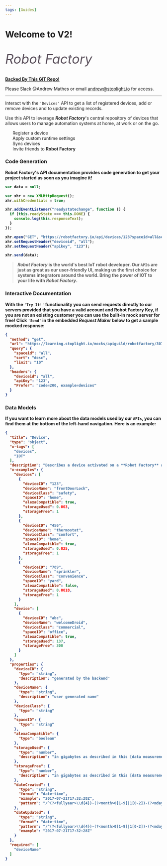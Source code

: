 ```yaml
---
tags: [Guides]
---
```


# Welcome to V2!

</br>
<span style="font-size: 3em; color: #5D535E;">
  <i class="fas fa-robot fa-2x"></i> <i>Robot Factory
</i></span> 
</br>
</br>

[**Backed By This GIT Repo!**](https://github.com/stoplightio/stoplight-platform-demo)

Please Slack @Andrew Mathes or email andrew@stoplight.io for access.

---

Interact with the `'Devices'` API to get a list of registered devices, add or remove devices and to update existing records.

Use this API to leverage **_Robot Factory_**'s central repository of devices that allows users to manage automation systems at home, at work or on the go.
</br>

<ul class="fa-ul" style="list-style-type:none;">
  <li><span class="fa-li"><i class="fas fa-check-square"></i></span>Register a device</li>
  <li><span class="fa-li"><i class="fas fa-check-square"></i></span>Apply custom runtime settings</li>
  <li><span class="fa-li"><i class="fas fa-spinner fa-pulse"></i></span>Sync devices</li>
  <li><span class="fa-li"><i class="far fa-square"></i></span>Invite friends to <strong>Robot Factory<strong></li>
</ul>

### Code Generation

**Robot Factory**'s API documentation provides code generation to get your project started as soon as you imagine it!

```javascript
var data = null;

var xhr = new XMLHttpRequest();
xhr.withCredentials = true;

xhr.addEventListener("readystatechange", function () {
  if (this.readyState === this.DONE) {
    console.log(this.responseText);
  }
});

xhr.open("GET", "https://robotfactory.io/api/devices/123?spaceid=all&sort=desc&limit=10");
xhr.setRequestHeader("deviceid", "all");
xhr.setRequestHeader("apikey", "123");

xhr.send(data);
```

> **_Robot Factory_** is the world's best IoT robot developer. Our `API`s are just as great as our user-friendly UI, making us the first choice for systems integrators around the world. Bring the power of IOT to your life with **_Robot Factory_**.

### Interactive Documentation

With the `'Try It!'` functionality you can send requests directly to our servers provided that you have a valid account and **Robot Factory Key**, if you are not an existing customer you can use the built-in mock server for free! Click `'Send'` in the embedded _**Request Maker**_ below to get a sample mocked response:

```json http
{
  "method": "get",
  "url": "https://learning.stoplight.io/mocks/apiguild/robotfactory/30785/api/devices/abc",
  "query": {
    "spaceid": "all",
    "sort": "desc",
    "limit": "10"
  },
  "headers": {
    "deviceid": "all",
    "apiKey": "123",
    "Prefer": "code=200, example=devices"
  }
}
```

### Data Models

If you want to learn more about the data models used by our `APIs`, you can find them at the bottom of the left-hand navigation. Here is an example:
</br>

```json json_schema
{
  "title": "Device",
  "type": "object",
  "x-tags": [
    "devices",
    "IOT"
  ],
  "description": "Describes a device activated on a **Robot Factory** account. Each class can contain more than one device and location, centrally managed by the Robot Factory service cloud.",
  "x-examples": {
    "devices": [
      {
        "deviceID": "123",
        "deviceName": "frontDoorLock",
        "deviceClass": "safety",
        "spaceID": "home",
        "alexaCompatible": true,
        "storageUsed": 0.003,
        "storageFree": 1
      },
      {
        "deviceID": "456",
        "deviceName": "thermostat",
        "deviceClass": "comfort",
        "spaceID": "home",
        "alexaCompatible": true,
        "storageUsed": 0.025,
        "storageFree": 1
      },
      {
        "deviceID": "789",
        "deviceName": "sprinkler",
        "deviceClass": "convenience",
        "spaceID": "yard",
        "alexaCompatible": false,
        "storageUsed": 0.0018,
        "storageFree": 1
      }
    ],
    "device": [
      {
        "deviceID": "abc",
        "deviceName": "welcomeDroid",
        "deviceClass": "commercial",
        "spaceID": "office",
        "alexaCompatible": true,
        "storageUsed": 137,
        "storageFree": 300
      }
    ]
  },
  "properties": {
    "deviceID": {
      "type": "string",
      "description": "generated by the backend"
    },
    "deviceName": {
      "type": "string",
      "description": "user generated name"
    },
    "deviceClass": {
      "type": "string"
    },
    "spaceID": {
      "type": "string"
    },
    "alexaCompatible": {
      "type": "boolean"
    },
    "storageUsed": {
      "type": "number",
      "description": "in gigabytes as described in this [data measurement chart](http://www.wu.ece.ufl.edu/links/dataRate/DataMeasurementChart.html)\n"
    },
    "storageFree": {
      "type": "number",
      "description": "in gigabytes as described in this [data measurement chart](http://www.wu.ece.ufl.edu/links/dataRate/DataMeasurementChart.html)"
    },
    "dateCreated": {
      "type": "string",
      "format": "date-time",
      "example": "2017-07-21T17:32:28Z",
      "pattern": "/^(?<fullyear>\\d{4})-(?<month>0[1-9]|1[0-2])-(?<mday>0[1-9]|[12][0-9]|3[01])T(?<hour>[01][0-9]|2[0-3]):(?<minute>[0-5][0-9]):(?<second>[0-5][0-9]|60)(?<secfrac>\\.[0-9]+)?(Z|(\\+|-)(?<offset_hour>[01][0-9]|2[0-3]):(?<offset_minute>[0-5][0-9]))$/i"
    },
    "dateUpdated": {
      "type": "string",
      "format": "date-time",
      "pattern": "/^(?<fullyear>\\d{4})-(?<month>0[1-9]|1[0-2])-(?<mday>0[1-9]|[12][0-9]|3[01])T(?<hour>[01][0-9]|2[0-3]):(?<minute>[0-5][0-9]):(?<second>[0-5][0-9]|60)(?<secfrac>\\.[0-9]+)?(Z|(\\+|-)(?<offset_hour>[01][0-9]|2[0-3]):(?<offset_minute>[0-5][0-9]))$/i",
      "example": "2017-07-21T17:32:28Z"
    }
  },
  "required": [
    "deviceName"
  ]
}
```
